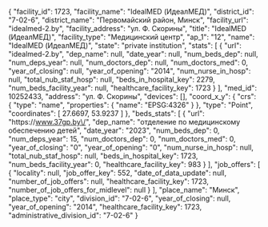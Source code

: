 {
    "facility_id": 1723,
    "facility_name": "IdealMED (ИдеалМЕД)",
    "district_id": "7-02-6",
    "district_name": "Первомайский район, Минск",
    "facility_url": "idealmed-2.by",
    "facility_address": "ул. Ф. Скорины",
    "title": "IdealMED (ИдеалМЕД)",
    "facility_type": "Медицинский центр",
    "ap_1": "12",
    "name": "IdealMED (ИдеалМЕД)",
    "state": "private institution",
    "stats": [
        {
            "url": "idealmed-2.by",
            "dep_name": null,
            "date_year": null,
            "num_beds_dep": null,
            "num_deps_year": null,
            "num_doctors_dep": null,
            "num_doctors_med": 0,
            "year_of_closing": null,
            "year_of_opening": "2014",
            "num_nurse_in_hosp": null,
            "total_nub_staf_hosp": null,
            "beds_in_hospital_key": 2279,
            "num_beds_facility_year": null,
            "healthcare_facility_key": 1723
        }
    ],
    "med_id": 10252433,
    "address": "ул. Ф. Скорины",
    "devices": [],
    "coord_x_y": {
        "crs": {
            "type": "name",
            "properties": {
                "name": "EPSG:4326"
            }
        },
        "type": "Point",
        "coordinates": [
            27.6697,
            53.9237
        ]
    },
    "beds_stats": [
        {
            "url": "https:\/\/www.37gp.by\/",
            "dep_name": "отделение по медицинскому обеспечению детей",
            "date_year": "2023",
            "num_beds_dep": 0,
            "num_deps_year": 15,
            "num_doctors_dep": 0,
            "num_doctors_med": 0,
            "year_of_closing": "0",
            "year_of_opening": "0",
            "num_nurse_in_hosp": null,
            "total_nub_staf_hosp": null,
            "beds_in_hospital_key": 1723,
            "num_beds_facility_year": 0,
            "healthcare_facility_key": 983
        }
    ],
    "job_offers": [
        {
            "locality": null,
            "job_offer_key": 552,
            "date_of_data_update": null,
            "number_of_job_offers": null,
            "healthcare_facility_key": 1723,
            "number_of_job_offers_for_midlevel": null
        }
    ],
    "place_name": "Минск",
    "place_type": "city",
    "division_id": "7-02-6",
    "year_of_closing": null,
    "year_of_opening": "2014",
    "healthcare_facility_key": 1723,
    "administrative_division_id": "7-02-6"
}